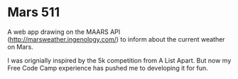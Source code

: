# Mars 511

A web app drawing on the MAARS API (http://marsweather.ingenology.com/) to inform about the current weather on Mars.

I was orignially inspired by the 5k competition from A List Apart. But now my Free Code Camp experience has pushed me to developing it for fun. 
